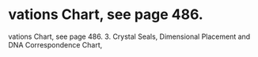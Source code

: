 # vations Chart, see page 486.

vations Chart, see page 486.
3.  Crystal Seals, Dimensional Placement and DNA Correspondence Chart,